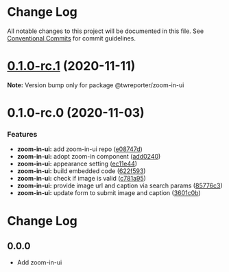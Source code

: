 # Change Log

All notable changes to this project will be documented in this file.
See [Conventional Commits](https://conventionalcommits.org) for commit guidelines.

# [0.1.0-rc.1](https://github.com/twreporter/orangutan-monorepo/compare/@twreporter/zoom-in-ui@0.1.0-rc.0...@twreporter/zoom-in-ui@0.1.0-rc.1) (2020-11-11)

**Note:** Version bump only for package @twreporter/zoom-in-ui





# 0.1.0-rc.0 (2020-11-03)


### Features

* **zoom-in-ui:** add zoom-in-ui repo ([e08747d](https://github.com/twreporter/orangutan-monorepo/commit/e08747d5b377ab72e308638ec4be3f678ea2ca8b))
* **zoom-in-ui:** adopt zoom-in component ([add0240](https://github.com/twreporter/orangutan-monorepo/commit/add0240941dcba5a01478c51e8e5487ed45ce29c))
* **zoom-in-ui:** appearance setting ([ec11e44](https://github.com/twreporter/orangutan-monorepo/commit/ec11e44f58cba359da8658d0596f72bc3bd1b651))
* **zoom-in-ui:** build embedded code ([622f593](https://github.com/twreporter/orangutan-monorepo/commit/622f5935be3030b60990cfec6d35dcb6a0432b9d))
* **zoom-in-ui:** check if image is valid ([c781a95](https://github.com/twreporter/orangutan-monorepo/commit/c781a95b76ccea751601ff3bca9315e9fc5bff60))
* **zoom-in-ui:** provide image url and caption via search params ([85776c3](https://github.com/twreporter/orangutan-monorepo/commit/85776c32c1d7ae6e2ed6037f312c64059ae6cb3c))
* **zoom-in-ui:** update form to submit image and caption ([3601c0b](https://github.com/twreporter/orangutan-monorepo/commit/3601c0bba93c924f74766ad159db9e02179e5dbc))





# Change Log

## 0.0.0

- Add zoom-in-ui
